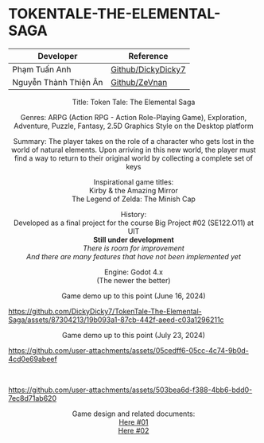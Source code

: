# TOKENTALE-THE-ELEMENTAL-SAGA

| Developer              | Reference                                             |
| ---------------------- | ----------------------------------------------------- |
| Phạm Tuấn Anh          | [Github/DickyDicky7](https://github.com/DickyDicky7)  |
| Nguyễn Thành Thiện Ân  | [Github/ZeVnan     ](https://github.com/ZeVnan     )  |

<p align="center">
Title: Token Tale: The Elemental Saga
</p>
<p align="center">
Genres: ARPG (Action RPG - Action Role-Playing Game), Exploration, Adventure, Puzzle, Fantasy, 2.5D Graphics Style on the Desktop platform
</p>
<p align="center">
Summary: The player takes on the role of a character who gets lost in the world of natural elements. Upon arriving in this new world, the player must find a way to return to their original world by collecting a complete set of keys</p>
<p align="center">
Inspirational game titles:<br/>Kirby & the Amazing Mirror<br/>The Legend of Zelda: The Minish Cap
</p>
<p align="center">
History:<br/>Developed as a final project for the course Big Project #02 (SE122.O11) at UIT<br/><b>Still under development</b><br/><i>There is room for improvement</i><br/><i>And there are many features that have not been implemented yet</i>
</p>
<p align="center">
Engine: Godot 4.x<br/>(The newer the better)
</p>
<p align="center">
Game demo up to this point (June 16, 2024)<br/>
  
https://github.com/DickyDicky7/TokenTale-The-Elemental-Saga/assets/87304213/19b093a1-87cb-442f-aeed-c03a1296211c

</p>
<p align="center">
Game demo up to this point (July 23, 2024)<br/>

https://github.com/user-attachments/assets/05cedff6-05cc-4c74-9b0d-4cd0e69abeef

<br/>

https://github.com/user-attachments/assets/503bea6d-f388-4bb6-bdd0-7ec8d71ab620

</p>
<p align="center">
Game design and related documents:
  <br/>
  <a href="https://drive.google.com/drive/folders/15IapI7k0SIZZkjCpUGNDuVRXkSxtquTw?usp=drive_link">Here #01</a>
  <br/>
  <a href="https://drive.google.com/drive/folders/14-ZtTUaCpZgB-qBUQy3D17F4Zm3ifGjh?usp=drive_link">Here #02</a>
</p>

















